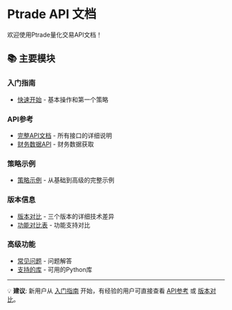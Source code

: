 # Ptrade API 文档

欢迎使用Ptrade量化交易API文档！

## 📚 主要模块

### 入门指南
- [快速开始](getting-started/) - 基本操作和第一个策略

### API参考
- [完整API文档](api-reference/) - 所有接口的详细说明
- [财务数据API](api-reference/financial-data.md) - 财务数据获取

### 策略示例
- [策略示例](examples.md) - 从基础到高级的完整示例

### 版本信息
- [版本对比](version-differences.md) - 三个版本的详细技术差异
- [功能对比表](versions/version-comparison-table.md) - 功能支持对比

### 高级功能
- [常见问题](advanced/faq.md) - 问题解答
- [支持的库](advanced/supported-libraries.md) - 可用的Python库



---

💡 **建议**: 新用户从 [入门指南](getting-started/) 开始，有经验的用户可直接查看 [API参考](api-reference/) 或 [版本对比](version-differences.md)。
